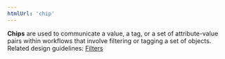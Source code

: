 ```yaml
---
htmlUrl: 'chip'
---
```

**Chips** are used to communicate a value, a tag, or a set of attribute-value pairs within workflows that involve filtering or tagging a set of objects. Related design guidelines: [Filters](/design-guidelines/usage-and-behavior/filters)
